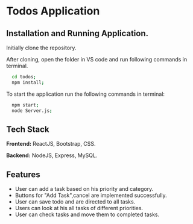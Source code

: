 
# Todos Application


## Installation and Running Application.

Initially clone the repository.

After cloning, open the folder in VS code and run following commands in terminal.

```bash
  cd todos;
  npm install;
```

To start the application run the following commands in terminal:

```bash
  npm start;
  node Server.js;
```
    


## Tech Stack

**Frontend:** ReactJS, Bootstrap, CSS.

**Backend:** NodeJS, Express, MySQL.


## Features

- User can add a task based on his priority and category.
- Buttons for "Add Task",cancel are implemented successfully.
- User can save todo and are directed to all tasks.
- Users can look at his all tasks of different priorities.
- User can check tasks and move them to completed tasks.
